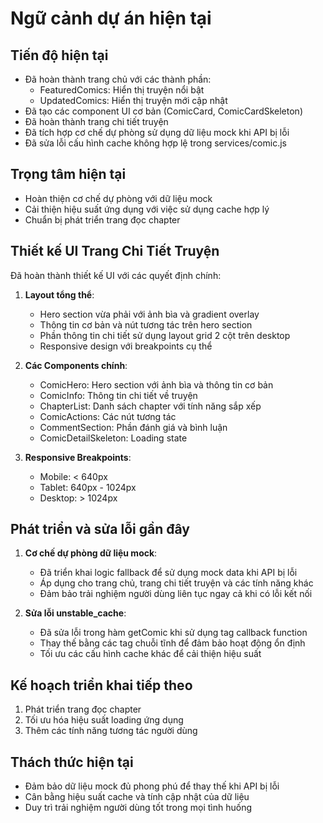 # Ngữ cảnh dự án hiện tại

## Tiến độ hiện tại

- Đã hoàn thành trang chủ với các thành phần:
  - FeaturedComics: Hiển thị truyện nổi bật
  - UpdatedComics: Hiển thị truyện mới cập nhật
- Đã tạo các component UI cơ bản (ComicCard, ComicCardSkeleton)
- Đã hoàn thành trang chi tiết truyện
- Đã tích hợp cơ chế dự phòng sử dụng dữ liệu mock khi API bị lỗi
- Đã sửa lỗi cấu hình cache không hợp lệ trong services/comic.js

## Trọng tâm hiện tại

- Hoàn thiện cơ chế dự phòng với dữ liệu mock
- Cải thiện hiệu suất ứng dụng với việc sử dụng cache hợp lý
- Chuẩn bị phát triển trang đọc chapter

## Thiết kế UI Trang Chi Tiết Truyện

Đã hoàn thành thiết kế UI với các quyết định chính:

1. **Layout tổng thể**:

   - Hero section vừa phải với ảnh bìa và gradient overlay
   - Thông tin cơ bản và nút tương tác trên hero section
   - Phần thông tin chi tiết sử dụng layout grid 2 cột trên desktop
   - Responsive design với breakpoints cụ thể

2. **Các Components chính**:

   - ComicHero: Hero section với ảnh bìa và thông tin cơ bản
   - ComicInfo: Thông tin chi tiết về truyện
   - ChapterList: Danh sách chapter với tính năng sắp xếp
   - ComicActions: Các nút tương tác
   - CommentSection: Phần đánh giá và bình luận
   - ComicDetailSkeleton: Loading state

3. **Responsive Breakpoints**:
   - Mobile: < 640px
   - Tablet: 640px - 1024px
   - Desktop: > 1024px

## Phát triển và sửa lỗi gần đây

1. **Cơ chế dự phòng dữ liệu mock**:

   - Đã triển khai logic fallback để sử dụng mock data khi API bị lỗi
   - Áp dụng cho trang chủ, trang chi tiết truyện và các tính năng khác
   - Đảm bảo trải nghiệm người dùng liên tục ngay cả khi có lỗi kết nối

2. **Sửa lỗi unstable_cache**:
   - Đã sửa lỗi trong hàm getComic khi sử dụng tag callback function
   - Thay thế bằng các tag chuỗi tĩnh để đảm bảo hoạt động ổn định
   - Tối ưu các cấu hình cache khác để cải thiện hiệu suất

## Kế hoạch triển khai tiếp theo

1. Phát triển trang đọc chapter
2. Tối ưu hóa hiệu suất loading ứng dụng
3. Thêm các tính năng tương tác người dùng

## Thách thức hiện tại

- Đảm bảo dữ liệu mock đủ phong phú để thay thế khi API bị lỗi
- Cân bằng hiệu suất cache và tính cập nhật của dữ liệu
- Duy trì trải nghiệm người dùng tốt trong mọi tình huống
